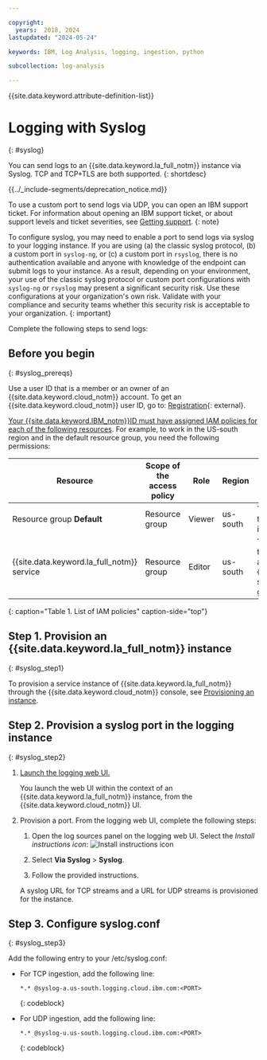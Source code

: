 ```yaml
---

copyright:
  years:  2018, 2024
lastupdated: "2024-05-24"

keywords: IBM, Log Analysis, logging, ingestion, python

subcollection: log-analysis

---
```


{{site.data.keyword.attribute-definition-list}}


# Logging with Syslog
{: #syslog}

You can send logs to an {{site.data.keyword.la_full_notm}} instance via Syslog. TCP and TCP+TLS are both supported.
{: shortdesc}

<!-- common deprecation notice -->
{{../_include-segments/deprecation_notice.md}}

To use a custom port to send logs via UDP, you can open an IBM support ticket. For information about opening an IBM support ticket, or about support levels and ticket severities, see [Getting support](/docs/get-support).
{: note}

To configure syslog, you may need to enable a port to send logs via syslog to your logging instance. If you are using (a) the classic syslog protocol, (b) a custom port in `syslog-ng`, or (c) a custom port in `rsyslog`, there is no authentication available and anyone with knowledge of the endpoint can submit logs to your instance. As a result, depending on your environment, your use of the classic syslog protocol or custom port configurations with `syslog-ng` or `rsyslog` may present a significant security risk.  Use these configurations at your organization's own risk.  Validate with your compliance and security teams whether this security risk is acceptable to your organization.
{: important}

Complete the following steps to send logs:


## Before you begin
{: #syslog_prereqs}

Use a user ID that is a member or an owner of an {{site.data.keyword.cloud_notm}} account. To get an {{site.data.keyword.cloud_notm}} user ID, go to: [Registration](https://cloud.ibm.com/login){: external}.

[Your {{site.data.keyword.IBM_notm}}ID must have assigned IAM policies for each of the following resources](/docs/log-analysis?topic=log-analysis-work_iam). For example, to work in the US-south region and in the default resource group, you need the following permissions:

| Resource                             | Scope of the access policy | Role    | Region    | Information                  |
|--------------------------------------|----------------------------|---------|-----------|------------------------------|
| Resource group **Default**           |  Resource group            | Viewer  | us-south  | This policy is required to allow the user to see service instances in the Default resource group.    |
| {{site.data.keyword.la_full_notm}} service |  Resource group      | Editor  | us-south  | This policy is required to allow the user to provision and administer the {{site.data.keyword.la_full_notm}} service in the Default resource group.   |
{: caption="Table 1. List of IAM policies" caption-side="top"}

## Step 1. Provision an {{site.data.keyword.la_full_notm}} instance
{: #syslog_step1}

To provision a service instance of {{site.data.keyword.la_full_notm}} through the {{site.data.keyword.cloud_notm}} console, see [Provisioning an instance](/docs/log-analysis?topic=log-analysis-provision).

## Step 2. Provision a syslog port in the logging instance
{: #syslog_step2}

1. [Launch the logging web UI.](/docs/log-analysis?topic=log-analysis-launch)

    You launch the web UI within the context of an {{site.data.keyword.la_full_notm}} instance, from the {{site.data.keyword.cloud_notm}} UI.

2. Provision a port. From the logging web UI, complete the following steps:

    1. Open the log sources panel on the logging web UI. Select the *Install instructions icon*: ![Install instructions icon](../images/logdna_install.png "Install instructions icon")

    2. Select **Via Syslog** &gt; **Syslog**.

    3. Follow the provided instructions.

    A syslog URL for TCP streams and a URL for UDP streams is provisioned for the instance.


## Step 3. Configure syslog.conf
{: #syslog_step3}

Add the following entry to your /etc/syslog.conf:

- For TCP ingestion, add the following line:

    ```text
    *.* @syslog-a.us-south.logging.cloud.ibm.com:<PORT>
    ```
    {: codeblock}

- For UDP ingestion, add the following line:

    ```text
    *.* @syslog-u.us-south.logging.cloud.ibm.com:<PORT>
    ```
    {: codeblock}
